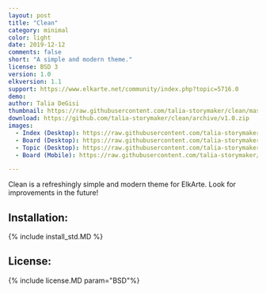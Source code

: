 ```yaml
--- 
layout: post 
title: "Clean" 
category: minimal 
color: light
date: 2019-12-12 
comments: false 
short: "A simple and modern theme." 
license: BSD 3
version: 1.0
elkversion: 1.1
support: https://www.elkarte.net/community/index.php?topic=5716.0
demo: 
author: Talia DeGisi
thumbnail: https://raw.githubusercontent.com/talia-storymaker/clean/master/screenshots/clean-screenshot.png
download: https://github.com/talia-storymaker/clean/archive/v1.0.zip
images: 
  - Index (Desktop): https://raw.githubusercontent.com/talia-storymaker/clean/master/screenshots/clean-screenshot-index.png
  - Board (Desktop): https://raw.githubusercontent.com/talia-storymaker/clean/master/screenshots/clean-screenshot-board.png
  - Topic (Desktop): https://raw.githubusercontent.com/talia-storymaker/clean/master/screenshots/clean-screenshot-topic.png
  - Board (Mobile): https://raw.githubusercontent.com/talia-storymaker/clean/master/screenshots/clean-screenshot-board-mobile.png

--- 
```


Clean is a refreshingly simple and modern theme for ElkArte. Look for improvements in the future!

## Installation: 
{% include install_std.MD %} 

## License: 
{% include license.MD param="BSD"%}